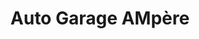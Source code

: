 ---
title: "Auto Garage AMpère"
url: /ivry-sur-seine/auto-garage-ampere/
shop: réparation de voitures
---